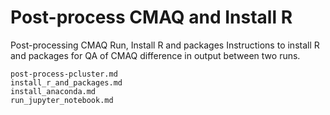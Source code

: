 # Post-process CMAQ and Install R 

Post-processing CMAQ Run, Install R and packages 
Instructions to install R and packages for QA of CMAQ difference in output between two runs.

```{toctree}
post-process-pcluster.md
install_r_and_packages.md
install_anaconda.md
run_jupyter_notebook.md
```
